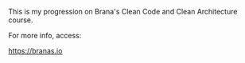 This is my progression on Brana's Clean Code and Clean Architecture course.

For more info, access:

https://branas.io

